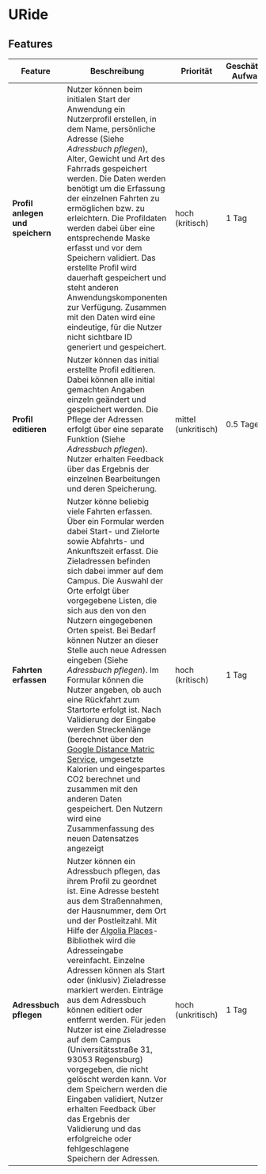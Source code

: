 # URide

## Features

| Feature | Beschreibung | Priorität | Geschätzter Aufwand | Betroffene Schichten |
|---------|--------------|-----------|--------------------|---------------------|
| **Profil anlegen und speichern** | Nutzer können beim initialen Start der Anwendung ein Nutzerprofil erstellen, in dem Name, persönliche Adresse (Siehe *Adressbuch pflegen*), Alter, Gewicht und Art des Fahrrads gespeichert werden. Die Daten werden benötigt um die Erfassung der einzelnen Fahrten zu ermöglichen bzw. zu erleichtern. Die Profildaten werden dabei über eine entsprechende Maske erfasst und vor dem Speichern validiert. Das erstellte Profil wird dauerhaft gespeichert und steht anderen Anwendungskomponenten zur Verfügung. Zusammen mit den Daten wird eine eindeutige, für die Nutzer nicht sichtbare ID generiert und gespeichert. | hoch (kritisch) | 1 Tag | UI, Datenbank, Javascript |
| **Profil editieren** | Nutzer können das initial erstellte Profil editieren. Dabei können alle initial gemachten Angaben einzeln geändert und gespeichert werden. Die Pflege der Adressen erfolgt über eine separate Funktion (Siehe *Adressbuch pflegen*). Nutzer erhalten Feedback über das Ergebnis der einzelnen Bearbeitungen und deren Speicherung. | mittel (unkritisch) | 0.5 Tage | UI, Datenbank, Javascript |
| **Fahrten erfassen** | Nutzer könne beliebig viele Fahrten erfassen. Über ein Formular werden dabei Start- und Zielorte sowie Abfahrts- und Ankunftszeit erfasst. Die Zieladressen befinden sich dabei immer auf dem Campus. Die Auswahl der Orte erfolgt über  vorgegebene Listen, die sich aus den von den Nutzern eingegebenen Orten speist. Bei Bedarf können Nutzer an dieser Stelle auch neue Adressen eingeben (Siehe *Adressbuch pflegen*). Im Formular können die Nutzer angeben, ob auch eine Rückfahrt zum Startorte erfolgt ist. Nach Validierung der Eingabe werden Streckenlänge (berechnet über den [Google Distance Matric Service](https://developers.google.com/maps/documentation/javascript/distancematrix), umgesetzte Kalorien und eingespartes CO2 berechnet und zusammen mit den anderen Daten gespeichert. Den Nutzern wird eine Zusammenfassung des neuen Datensatzes angezeigt | hoch (kritisch) | 1 Tag | UI, Datenbank, Javascript |
| **Adressbuch pflegen** | Nutzer können ein Adressbuch pflegen, das ihrem Profil zu geordnet ist. Eine Adresse besteht aus dem Straßennahmen, der Hausnummer, dem Ort und der Postleitzahl. Mit Hilfe der [Algolia Places](https://community.algolia.com/places/)-Bibliothek wird die Adresseingabe vereinfacht. Einzelne Adressen können als Start oder (inklusiv) Zieladresse markiert werden. Einträge aus dem Adressbuch können editiert oder entfernt werden. Für jeden Nutzer ist eine Zieladresse auf dem Campus (Universitätsstraße 31, 93053 Regensburg) vorgegeben, die nicht gelöscht werden kann. Vor dem Speichern werden die Eingaben validiert, Nutzer erhalten Feedback über das Ergebnis der Validierung und das erfolgreiche oder fehlgeschlagene Speichern der Adressen. | hoch (unkritisch) | 1 Tag | UI, Datenbank, Javascript |
